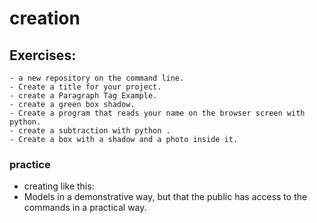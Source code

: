 # creation

## Exercises:

```
- a new repository on the command line.
- Create a title for your project.
- create a Paragraph Tag Example.
- create a green box shadow.
- Create a program that reads your name on the browser screen with python.
- create a subtraction with python .
- Create a box with a shadow and a photo inside it.
```

### practice

- creating like this:
- Models in a demonstrative way, but that the public has access to the commands in a practical way.
